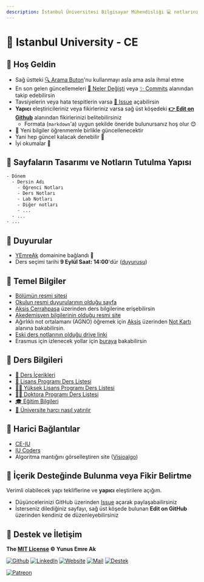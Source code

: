 ```yaml
---
description: İstanbul Üniversitesi Bilgisayar Mühendisliği 💻 notlarını içerir 📚
---
```


# 🏫 Istanbul University - CE

## 🗽 Hoş Geldin

- Sağ üstteki [🔍 Arama Buton](https://iuce.yemreak.com/?q=)'nu kullanmayı asla ama asla ihmal etme
- En son gelen güncellemeleri [👀 Neler Değişti](./CHANGELOG.md) veya [✨ Commits](https://github.com/yedhrab/IstanbulUniversity-CE/commits/master) alanından takip edebilirsin
- Tavsiyelerin veya hata tespitlerin varsa [🦋 Issue](https://github.com/yedhrab/IstanbulUniversity-CE/issues) açabilirsin
- **Yapıcı** eleştiricileriniz veya fikirleriniz varsa sağ üst köşedeki  **[👉 Edit on Github](%F0%9F%93%99%20Ders%20Se%C3%A7imi.md)** alanından fikirlerinizi belitebilirsiniz
  - Formata (`markdown`'a) uygun şekilde öneride bulunursanız hoş olur 😊
- 🌊 Yeni bilgiler öğrenmemle birlikle güncellenecektir
- Yani hep güncel kalacak denebilir 🚀
- İyi okumalar 👻

## 👷‍ Sayfaların Tasarımı ve Notların Tutulma Yapısı

```txt
- Dönem
  - Dersin Adı
    - Öğrenci Notları
    - Ders Notları
    - Lab Notları
    - Diğer notları
    - ...
  - ...
- ...
```

## 📢 Duyurular

- [YEmreAk](https://yemreak.com/) domainine bağlandı 🚀
- Ders seçimi tarihi **9 Eylül Saat: 14:00**'dür ([duyurusu](https://muhendislik.istanbulc.edu.tr/tr/duyuru/kayit-yenileme-duyurusu-47004A00510070006300530071006F005F0052006A0039007900700046006200610041004F003200370077003200))

## 🌳 Temel Bilgiler

- [Bölümün resmi sitesi](https://bilgisayarmuhendislik.istanbulc.edu.tr/tr/_)
- [Okulun resmi duyurularının olduğu sayfa][i̇ü - cerrahpaşa duyurular]
- [Aksis Cerrahpaşa] üzerinden ders bilgilerine erişebilirsin
- [Akedemisyen bilgilerinin olduğu resmi site][akademisyenler]
- Ağırlıklı not ortalamanı (AGNO) öğremek için [Aksis][aksis cerrahpaşa] üzerinden [Not Kartı][aksis not kartı] alanına bakabilirsin.
- [Eski ders notlarının olduğu drive linki][drive]
- Erasmus için izlenecek yollar için [buraya][erasmus] bakabilirsin

## 📕 Ders Bilgileri

- [📓 Ders İçerikleri][ders i̇çerikleri]
- [📔 Lisans Programı Ders Listesi][lisans programı ders listesi]
- [👨‍🏫 Yüksek Lisans Programı Ders Listesi][yüksek lisans programı ders listesi]
- [👨‍⚕️ Doktora Programı Ders Listesi][doktora programı ders listesi]
- [🎓 Eğitim Bilgileri][eğitim bilgileri]
- [💸 Üniversite harcı nasıl yatırılır](https://www.youtube.com/watch?v=AiN-x_Lioto&feature=youtu.be)

## 🔗 Harici Bağlantılar

- [CE-IU][ce-iu]
- [IU Coders][iu coders]
- Algoritma mantığını görselleştiren site ([Visioalgo][visioalgo])

## 🤔 İçerik Desteğinde Bulunma veya Fikir Belirtme

Verimli olabilecek yapı tekliflerine ve **yapıcı** eleştirilere açığım.

- Düşüncelerinizi GitHub üzerinden [Issue](https://github.com/yedhrab/IstanbulUniversity-CE/issues) açarak paylaşabailirsiniz
- İsterseniz dilediğiniz sayfayı, sağ üst köşede bulunan **Edit on GitHub** üzerinden kendiniz de düzenleyebilirsiniz

## 💖 Destek ve İletişim

**The [MIT License](https://choosealicense.com/licenses/mit/) &copy; Yunus Emre Ak**

[![Github](https://drive.google.com/uc?id=1PzkuWOoBNMg0uOMmqwHtVoYt0WCqi-O5)][github]
[![LinkedIn](https://drive.google.com/uc?id=1hvdil0ZHVEzekQ4AYELdnPOqzunKpnzJ)][linkedin]
[![Website](https://drive.google.com/uc?id=1wR8Ph0FBs36ZJl0Ud-HkS0LZ9b66JBqJ)][website]
[![Mail](https://drive.google.com/uc?id=142rP0hbrnY8T9kj_84_r7WxPG1hzWEcN)][mail]
[![Destek](https://drive.google.com/uc?id=1zyU7JWlw4sJTOx46gJlHOfYBwGIkvMQs)][bağış anlık]

[![Patreon](https://drive.google.com/uc?id=11YmCRmySX7v7QDFS62ST2JZuE70RFjDG)][bağış aylık]

<!-- İletişim -->

[mail]: mailto::yedhrab@gmail.com?subject=Istanbul%20University%20-%20CE%20%7C%20Github
[github]: https://github.com/yedhrab
[website]: https://yemreak.com
[linkedin]: https://www.linkedin.com/in/yemreak/
[bağış anlık]: https://gogetfunding.com/yemreak/
[bağış aylık]: https://www.patreon.com/yemreak/

<!-- İletişim Sonu -->

[i̇ü - cerrahpaşa duyurular]: http://www.istanbulc.edu.tr/tr/duyurular/1/1
[aksis cerrahpaşa]: https://aksis.istanbulc.edu.tr/Account/LogOn
[akademisyenler]: http://avesis.istanbulc.edu.tr/
[aksis not kartı]: http://obs.istanbulc.edu.tr/OgrenimBilgileri/NotKarti/Index
[drive]: https://drive.google.com/drive/folders/1JPZH6Z_K59UeO-A79H0pcBIsAJlw40Y-
[erasmus]: res/2019-2020-erasmus-izlenecek-yollar.pdf
[ders i̇çerikleri]: res%2FBilgisayar%20M%C3%BChendisli%C4%9Fi%20Ders%20%C4%B0%C3%A7eri%C4%9Fi.pdf
[lisans programı ders listesi]: http://ebs.istanbulc.edu.tr/home/dersprogram/?id=1092
[yüksek lisans programı ders listesi]: http://ebs.istanbulc.edu.tr/home/dersprogram/?id=1797
[doktora programı ders listesi]: http://ebs.istanbulc.edu.tr/home/dersprogram/?id=2183
[eğitim bilgileri]: http://bilgisayar.muhendislik.istanbulc.edu.tr/tr/content/egitim/lisans
[ce-iu]: http://ce-iu.tk/
[iu coders]: http://www.iucoders.com/index.jsp
[visioalgo]: https://visualgo.net/en
[i̇letişim]: mailto::yedhrab@gmail.com?subject=IstanbulUniversity-CE%20%7C%20Github
[bağış anlık]: https://gogetfunding.com/yemreak/
[bağış aylık]: https://www.patreon.com/yemreak/
